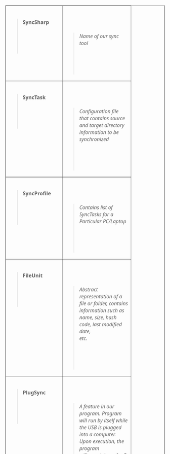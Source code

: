 <font face='Segoe UI'>
<br>
<br>
<TABLE WIDTH=300 BORDER=1 CELLPADDING=2 CELLSPACING=0><br>
<br>
<br>
<blockquote>

<TR VALIGN=TOP>

<br>
<blockquote>

<TD VALIGN=TOP WIDTH=80>

<br>
<blockquote>

<B>

SyncSharp<br>
<br>
</B><br>
<br>
<br>
</blockquote>

</TD>

<br>
<br>
<br>
<TD VALIGN=TOP WIDTH=200><br>
<br>
<br>
<blockquote>

<I>

Name of our sync tool<br>
<br>
</I><br>
<br>
<br>
</blockquote>

</TD>

<br>
</blockquote>

</TR>

<br>
<br>
<br>
<TR VALIGN=TOP><br>
<br>
<br>
<blockquote>

<TD VALIGN=TOP WIDTH=80>

<br>
<blockquote>

<B>

SyncTask<br>
<br>
</B><br>
<br>
<br>
</blockquote>

</TD>

<br>
<br>
<br>
<TD VALIGN=TOP WIDTH=200><br>
<br>
<br>
<blockquote>

<I>

Configuration file that contains source and target directory<br>
information to be synchronized<br>
<br>
</I><br>
<br>
<br>
</blockquote>

</TD>

<br>
</blockquote>

</TR>

<br>
<br>
<br>
<TR VALIGN=TOP><br>
<br>
<br>
<blockquote>

<TD VALIGN=TOP WIDTH=80>

<br>
<blockquote>

<B>

SyncProfile<br>
<br>
</B><br>
<br>
<br>
</blockquote>

</TD>

<br>
<br>
<br>
<TD VALIGN=TOP WIDTH=200><br>
<br>
<br>
<blockquote>

<I>

Contains list of SyncTasks for a Particular PC/Laptop<br>
<br>
</I><br>
<br>
<br>
</blockquote>

</TD>

<br>
</blockquote>

</TR>

<br>
<br>
<br>
<TR VALIGN=TOP><br>
<br>
<br>
<blockquote>

<TD VALIGN=TOP WIDTH=80>

<br>
<blockquote>

<B>

FileUnit<br>
<br>
</B><br>
<br>
<br>
</blockquote>

</TD>

<br>
<br>
<br>
<TD VALIGN=TOP WIDTH=200><br>
<br>
<br>
<blockquote>

<I>

Abstract representation of a file or folder, contains<br>
information such as name, size, hash code, last modified date,<br>
etc.<br>
<br>
</I><br>
<br>
<br>
</blockquote>

</TD>

<br>
</blockquote>

</TR>

<br>
<br>
<br>
<TR VALIGN=TOP><br>
<br>
<br>
<blockquote>

<TD VALIGN=TOP WIDTH=80>

<br>
<blockquote>

<B>

PlugSync<br>
<br>
</B><br>
<br>
<br>
</blockquote>

</TD>

<br>
<br>
<br>
<TD VALIGN=TOP WIDTH=200><br>
<br>
<br>
<blockquote>

<I>

A feature in our program. Program will run by itself while<br>
the USB is plugged into a computer. Upon execution, the program<br>
will count down for 5 seconds waiting for user interruption. If<br>
there is no interruption, the program will automatically try to<br>
perform all the saved SyncTask.<br>
<br>
</I><br>
<br>
<br>
</blockquote>

</TD>

<br>
</blockquote>

</TR>

<br>
<br>
<br>
<TR VALIGN=TOP><br>
<br>
<br>
<blockquote>

<TD VALIGN=TOP WIDTH=80>

<br>
<blockquote>

<B>

1 way sync<br>
<br>
</B><br>
<br>
<br>
</blockquote>

</TD>

<br>
<br>
<br>
<TD VALIGN=TOP WIDTH=200><br>
<br>
<br>
<blockquote>

<I>

Update destination directory to have the same content as<br>
source directory<br>
<br>
</I><br>
<br>
<br>
</blockquote>

</TD>

<br>
</blockquote>

</TR>

<br>
<br>
<br>
<TR VALIGN=TOP><br>
<br>
<br>
<blockquote>

<TD VALIGN=TOP WIDTH=80>

<br>
<blockquote>

<B>

2 ways sync<br>
<br>
</B><br>
<br>
<br>
</blockquote>

</TD>

<br>
<br>
<br>
<TD VALIGN=TOP WIDTH=200><br>
<br>
<br>
<blockquote>

<I>

Update source and destination directories to have the same<br>
state<br>
<br>
</I><br>
<br>
<br>
</blockquote>

</TD>

<br>
</blockquote>

</TR>

<br>
<br>
<br>
<TR VALIGN=TOP><br>
<br>
<br>
<blockquote>

<TD VALIGN=TOP WIDTH=80>

<br>
<blockquote>

<B>

Report/Logger<br>
<br>
</B><br>
<br>
<br>
</blockquote>

</TD>

<br>
<br>
<br>
<TD VALIGN=TOP WIDTH=200><br>
<br>
<br>
<blockquote>

<I>

Log file that records the operations perform in the<br>
synchronization process<br>
<br>
</I><br>
<br>
<br>
</blockquote>

</TD>

<br>
</blockquote>

</TR>

<br>
<br>
<br>
<TR VALIGN=TOP><br>
<br>
<br>
<blockquote>

<TD VALIGN=TOP WIDTH=80>

<br>
<blockquote>

<B>

Target<br>
<br>
</B><br>
<br>
<br>
</blockquote>

</TD>

<br>
<br>
<br>
<TD VALIGN=TOP WIDTH=200><br>
<br>
<br>
<blockquote>

<I>

The destination directory to be sync or compared<br>
<br>
</I><br>
<br>
<br>
</blockquote>

</TD>

<br>
</blockquote>

</TR>

<br>
<br>
<br>
<TR VALIGN=TOP><br>
<br>
<br>
<blockquote>

<TD VALIGN=TOP WIDTH=80>

<br>
<blockquote>

<B>

Detector<br>
<br>
</B><br>
<br>
<br>
</blockquote>

</TD>

<br>
<br>
<br>
<TD VALIGN=TOP WIDTH=200><br>
<br>
<br>
<blockquote>

<I>

The sub-system that detect changes of the source or<br>
destination directory<br>
<br>
</I><br>
<br>
<br>
</blockquote>

</TD>

<br>
</blockquote>

</TR>

<br>
<br>
<br>
<TR VALIGN=TOP><br>
<br>
<br>
<blockquote>

<TD VALIGN=TOP WIDTH=80>

<br>
<blockquote>

<B>

Reconciler<br>
<br>
</B><br>
<br>
<br>
</blockquote>

</TD>

<br>
<br>
<br>
<TD VALIGN=TOP WIDTH=200><br>
<br>
<br>
<blockquote>

<I>

The sub-system that resolves conflicts between the source &amp;<br>
destination directories<br>
<br>
</I><br>
<br>
<br>
</blockquote>

</TD>

<br>
</blockquote>

</TR>

<br>
<br>
<br>
<TR VALIGN=TOP><br>
<br>
<br>
<blockquote>

<TD VALIGN=TOP WIDTH=80>

<br>
<blockquote>

<B>

TaskSettings<br>
<br>
</B><br>
<br>
<br>
</blockquote>

</TD>

<br>
<br>
<br>
<TD VALIGN=TOP WIDTH=200><br>
<br>
<br>
<blockquote>

<I>

Contains configuration settings made for each SyncTask<br>
<br>
</I><br>
<br>
<br>
</blockquote>

</TD>

<br>
</blockquote>

</TR>

<br>
<br>
<br>
</TABLE><br>
<br>
<br>
</font>